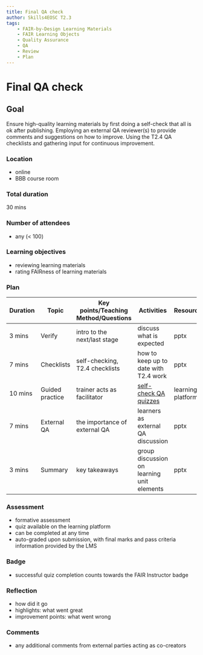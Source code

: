 ```yaml
---
title: Final QA check
author: Skills4EOSC T2.3
tags: 
    - FAIR-by-Design Learning Materials
    - FAIR Learning Objects
    - Quality Assurance
    - QA
    - Review    
    - Plan
---
```


# Final QA check

## Goal

Ensure high-quality learning materials by first doing a self-check that all is ok after publishing. Employing an external QA reviewer(s) to provide comments and suggestions on how to improve. Using the T2.4 QA checklists and gathering input for continuous improvement. 

### Location

- online
- BBB course room

### Total duration

30 mins

### Number of attendees

- any (< 100)

### Learning objectives

- reviewing learning materials
- rating FAIRness of learning materials

### Plan

| **Duration** | **Topic** | **Key points/Teaching Method/Questions** | **Activities** | **Resources** |
|---|---|---|---|---|
| 3 mins | Verify | intro to the next/last stage | discuss what is expected | pptx |
| 7 mins | Checklists | self-checking, T2.4 checklists | how to keep up to date with T2.4 work | pptx |
| 10 mins | Guided practice | trainer acts as facilitator | [self-check QA quizzes](./Activities/finalQAself-check.md) | learning platform |
| 7 mins | External QA | the importance of external QA | learners as external QA discussion | pptx |
| 3 mins | Summary | key takeaways | group discussion on learning unit elements | pptx |

### Assessment

- formative assessment
- quiz available on the learning platform
- can be completed at any time
- auto-graded upon submission, with final marks and pass criteria information provided by the LMS

### Badge

- successful quiz completion counts towards the FAIR Instructor badge

### Reflection

- how did it go
- highlights: what went great
- improvement points: what went wrong

### Comments

- any additional comments from external parties acting as co-creators